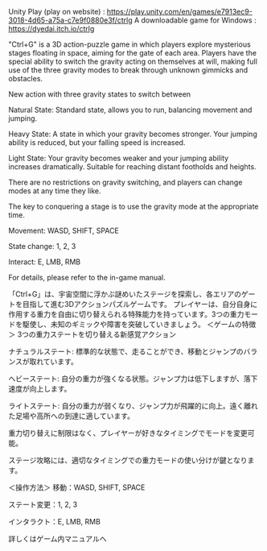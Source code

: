 Unity Play (play on website) : https://play.unity.com/en/games/e7913ec9-3018-4d65-a75a-c7e9f0880e3f/ctrlg
A downloadable game for Windows : https://dyedai.itch.io/ctrlg

"Ctrl+G" is a 3D action-puzzle game in which players explore mysterious stages floating in space, aiming for the gate of each area.
Players have the special ability to switch the gravity acting on themselves at will, making full use of the three gravity modes to break through unknown gimmicks and obstacles.

<Game Features>
New action with three gravity states to switch between

Natural State: Standard state, allows you to run, balancing movement and jumping.

Heavy State: A state in which your gravity becomes stronger. Your jumping ability is reduced, but your falling speed is increased.

Light State: Your gravity becomes weaker and your jumping ability increases dramatically. Suitable for reaching distant footholds and heights.

There are no restrictions on gravity switching, and players can change modes at any time they like.

The key to conquering a stage is to use the gravity mode at the appropriate time.

<How to operate>
Movement: WASD, SHIFT, SPACE

State change: 1, 2, 3

Interact: E, LMB, RMB

For details, please refer to the in-game manual.

「Ctrl+G」は、宇宙空間に浮かぶ謎めいたステージを探索し、各エリアのゲートを目指して進む3Dアクションパズルゲームです。
プレイヤーは、自分自身に作用する重力を自由に切り替えられる特殊能力を持っています。3つの重力モードを駆使し、未知のギミックや障害を突破していきましょう。
＜ゲームの特徴＞
3つの重力ステートを切り替える新感覚アクション

ナチュラルステート: 標準的な状態で、走ることができ、移動とジャンプのバランスが取れています。

ヘビーステート: 自分の重力が強くなる状態。ジャンプ力は低下しますが、落下速度が向上します。

ライトステート: 自分の重力が弱くなり、ジャンプ力が飛躍的に向上。遠く離れた足場や高所への到達に適しています。

重力切り替えに制限はなく、プレイヤーが好きなタイミングでモードを変更可能。

ステージ攻略には、適切なタイミングでの重力モードの使い分けが鍵となります。

＜操作方法＞
移動：WASD, SHIFT, SPACE

ステート変更：1, 2, 3

インタラクト：E, LMB, RMB

詳しくはゲーム内マニュアルへ
